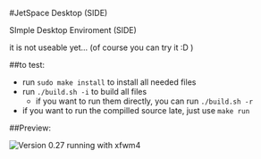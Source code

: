 #JetSpace Desktop (SIDE)

SImple Desktop Enviroment (SIDE)

it is not useable yet... (of course you can try it :D )

##to test:

* run `sudo make install` to install all needed files
* run `./build.sh -i` to build all files
    * if you want to run them directly, you can run `./build.sh -r`
* if you want to run the compilled source late, just use `make run`

##Preview:

![Version 0.27](http://s28.postimg.org/9rizifgjx/side_0_27.png "Screenshot Version 0.27 with XFWM4")
running with xfwm4

 

